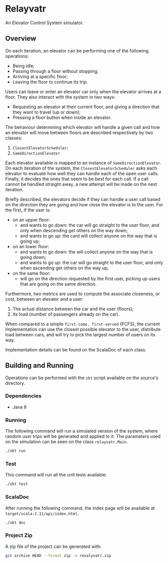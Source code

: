 # Relayvatr

An Elevator Control System simulator.


## Overview

On each iteration, an elevator can be performing one of the following operations:

  * Being idle;
  * Passing through a floor without stopping;
  * Arriving at a specific floor;
  * Leaving the floor to continue its trip.

Users can leave or enter an elevator car only when the elevator arrives at a floor. They also interact with the system in two ways:

* Requesting an elevator at their current floor, and giving a direction that they want to travel (up or down);
* Pressing a floor button when inside an elevator.

The behaviour determining which elevator will handle a given call and how an elevator will move between floors are described respectively by two classes:

1. `ClosestElevatorScheduler`;
2. `SameDirectionElevator`.

Each elevator available is mapped to an instance of `SameDirectionElevator`. On each iteration of the system, the `ClosestElevatorScheduler` asks each elevator to evaluate how well they can handle each of the open user calls. Finally, it decides the ones that seem to be best for each call. If a call cannot be handled straight away, a new attempt will be made on the next iteration.

Briefly described, the elevators decide if they can handle a user call based on the direction they are going and how close the elevator is to the user.  For the first, if the user is:

  *  on an upper floor:
     - and wants to go down: the car will go straight to the user floor, and only when descending get others on the way down;
     - and wants to go up: the card will collect anyone on the way that is going up;
  * on an lower floor:
     - and wants to go down: the will collect anyone on the way that is going down;
     - and wants to go up: the car will go straight to the user floor, and only when ascending get others on the way up;
  * on the same floor:
     - will go on the direction requested by the first user, picking up users that are going on the same direction.

Furthermore, two metrics are used to compute the associate closeness, or cost, between an elevator and a user:

1. The actual distance between the car and the user (floors);
2. Its load (number of passengers already on the car).

When compared to a simple `first-come, first-served` (FCFS), the current implementation can use the closest possible elevator to the user, distribute load between cars, and will try to pick the largest number of users on its way.

Implementation details can be found on the ScalaDoc of each class.


## Building and Running

Operations can be performed with the `sbt` script available on the source's directory.

### Dependencies

  * Java 8

### Running

The following command will run a simulated version of the system, where random user trips will be generated and applied to it. The parameters used on the simulation can be seen on the class `relayvatr.Main`.

```bash
./sbt run
```

### Test

This command will run all the unit tests available:

```bash
./sbt test
```

### ScalaDoc

After running the following command, the index page will be available at `target/scala-2.11/api/index.html`.

```bash
./sbt doc
```

### Project Zip

A zip file of the project can be generated with:

```bash
git archive HEAD --format zip -o revalyvatr.zip
```
